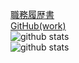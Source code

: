 [職務履歴書](https://github.com/ozbannot/curriculumVitae)
<br>[GitHub(work)](https://github.com/bannot)
<br>![github stats](https://github-readme-stats.vercel.app/api?username=ozbannot)
<br>![github stats](https://github-readme-stats.vercel.app/api/top-langs/?username=ozbannot)
